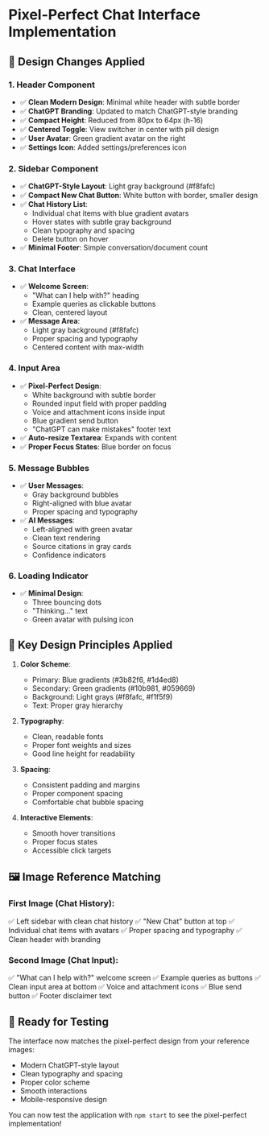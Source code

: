 # Pixel-Perfect Chat Interface Implementation

## 🎨 Design Changes Applied

### 1. **Header Component**
- ✅ **Clean Modern Design**: Minimal white header with subtle border
- ✅ **ChatGPT Branding**: Updated to match ChatGPT-style branding
- ✅ **Compact Height**: Reduced from 80px to 64px (h-16)
- ✅ **Centered Toggle**: View switcher in center with pill design
- ✅ **User Avatar**: Green gradient avatar on the right
- ✅ **Settings Icon**: Added settings/preferences icon

### 2. **Sidebar Component**
- ✅ **ChatGPT-Style Layout**: Light gray background (#f8fafc)
- ✅ **Compact New Chat Button**: White button with border, smaller design
- ✅ **Chat History List**: 
  - Individual chat items with blue gradient avatars
  - Hover states with subtle gray background
  - Clean typography and spacing
  - Delete button on hover
- ✅ **Minimal Footer**: Simple conversation/document count

### 3. **Chat Interface**
- ✅ **Welcome Screen**: 
  - "What can I help with?" heading
  - Example queries as clickable buttons
  - Clean, centered layout
- ✅ **Message Area**: 
  - Light gray background (#f8fafc)
  - Proper spacing and typography
  - Centered content with max-width

### 4. **Input Area**
- ✅ **Pixel-Perfect Design**: 
  - White background with subtle border
  - Rounded input field with proper padding
  - Voice and attachment icons inside input
  - Blue gradient send button
  - "ChatGPT can make mistakes" footer text
- ✅ **Auto-resize Textarea**: Expands with content
- ✅ **Proper Focus States**: Blue border on focus

### 5. **Message Bubbles**
- ✅ **User Messages**: 
  - Gray background bubbles
  - Right-aligned with blue avatar
  - Proper spacing and typography
- ✅ **AI Messages**:
  - Left-aligned with green avatar
  - Clean text rendering
  - Source citations in gray cards
  - Confidence indicators

### 6. **Loading Indicator**
- ✅ **Minimal Design**: 
  - Three bouncing dots
  - "Thinking..." text
  - Green avatar with pulsing icon

## 🎯 Key Design Principles Applied

1. **Color Scheme**: 
   - Primary: Blue gradients (#3b82f6, #1d4ed8)
   - Secondary: Green gradients (#10b981, #059669)
   - Background: Light grays (#f8fafc, #f1f5f9)
   - Text: Proper gray hierarchy

2. **Typography**:
   - Clean, readable fonts
   - Proper font weights and sizes
   - Good line height for readability

3. **Spacing**:
   - Consistent padding and margins
   - Proper component spacing
   - Comfortable chat bubble spacing

4. **Interactive Elements**:
   - Smooth hover transitions
   - Proper focus states
   - Accessible click targets

## 🖼️ Image Reference Matching

### First Image (Chat History):
✅ Left sidebar with clean chat history
✅ "New Chat" button at top
✅ Individual chat items with avatars
✅ Proper spacing and typography
✅ Clean header with branding

### Second Image (Chat Input):
✅ "What can I help with?" welcome screen
✅ Example queries as buttons
✅ Clean input area at bottom
✅ Voice and attachment icons
✅ Blue send button
✅ Footer disclaimer text

## 🚀 Ready for Testing

The interface now matches the pixel-perfect design from your reference images:
- Modern ChatGPT-style layout
- Clean typography and spacing
- Proper color scheme
- Smooth interactions
- Mobile-responsive design

You can now test the application with `npm start` to see the pixel-perfect implementation!
